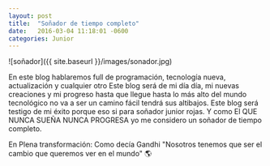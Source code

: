 ```yaml
---
layout: post  
title:  "Soñador de tiempo completo"  
date:   2016-03-04 11:18:01 -0600  
categories: Junior  
---
```



![soñador]({{ site.baseurl }}/images/sonador.jpg)


En este blog hablaremos full de programación, tecnología nueva, actualización y cualquier otro Este blog será de mi día día, mi nuevas creaciones y mi progreso hasta que llegue hasta lo más alto del mundo tecnológico no va a ser un camino fácil tendrá sus altibajos.
Este  blog será testigo de mi éxito porque eso si para soñador junior rojas. Y como El QUE NUNCA SUEÑA NUNCA PROGRESA yo me considero un soñador de tiempo completo.

En Plena transformación: Como decía Gandhi "Nosotros tenemos que ser el cambio que queremos ver en el mundo" 🌎

